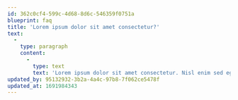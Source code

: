 ```yaml
---
id: 362c0cf4-599c-4d68-8d6c-546359f0751a
blueprint: faq
title: 'Lorem ipsum dolor sit amet consectetur?'
text:
  -
    type: paragraph
    content:
      -
        type: text
        text: 'Lorem ipsum dolor sit amet consectetur. Nisl enim sed egestas ut at venenatis. Ornare vitae hac velit turpis at sed. Donec laoreet in nunc feugiat. Diam enim augue morbi augue phasellus donec eu sit. Maecenas leo morbi tristique risus. Sollicitudin est id donec vitae cursus amet vitae. Felis nibh tellus in blandit id porttitor sem imperdiet cras.'
updated_by: 95132932-3b2a-4a4c-97b8-7f062ce5478f
updated_at: 1691984343
---
```

